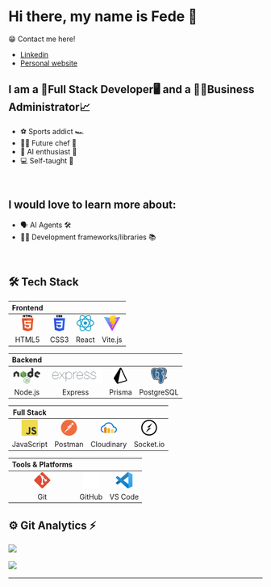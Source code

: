 <!-- prettier-ignore-start -->
# Hi there, my name is Fede 👋

😁 Contact me here!

- [Linkedin][linkedin]
- [Personal website][portfolio]

## I am a 🎨Full Stack Developer🖥️ and a 👨‍🎓Business Administrator📈

- ⚽ Sports addict 🏎️
- 👨‍🍳 Future chef 🍕
- 🤖 AI enthusiast 🧠
- 💻 Self-taught 📖

<br/>

## I would love to learn more about:

- 🗣️ AI Agents 🛠️
- 👨‍💻 Development frameworks/libraries 📚

<br/>

## 🛠 Tech Stack
| **Frontend** |  |  |  |
| :-----------: | :-------------------------------------: | :--------------------------------------: | :---------------------------------------: |
| <img src="assets/html5.png" height="32"> | <img src="assets/css.png" height="32"> | <img src="assets/react.svg" height="32"> | <img src="assets/vite.svg" height="32"> |
| HTML5         | CSS3                                  | React                                  | Vite.js                                  |

| **Backend**   |  |  |  |
| :-----------: | :--------------------------------------: | :-------------------------------------: | :---------------------------------------: |
| <img src="assets/nodejs.png" height="32"> | <img src="assets/express.png" height="32"> | <img src="assets/prisma.svg" height="32"> | <img src="assets/postgreSQL.png" height="32"> |
| Node.js       | Express                               | Prisma                                 | PostgreSQL                              |

| **Full Stack**|  |  |  |
| :-----------: | :-------------------------------------: | :-------------------------------------: | :---------------------------------------: |
| <img src="assets/javascript.png" height="32"> | <img src="assets/postman.png" height="32"> | <img src="assets/cloudinary.svg" height="32"> | <img src="assets/socketio.png" height="32"> | <img src="assets/postman.png" height="32"> |
| JavaScript    | Postman                           | Cloudinary                            | Socket.io                               | Postman                                 |

| **Tools & Platforms** |  |  |
| :-------------------: | :---------------------------------: | :-----------------------------------: |
| <img src="assets/git.png" height="32"> | <img src="assets/github.webp" height="32"> | <img src="assets/vscode.svg" height="32"> |
| Git                   | GitHub                               | VS Code                               |



## ⚙️ Git Analytics ⚡

<p><img src="https://github-readme-stats.vercel.app/api?username=fedewulff&theme=dark&show_icons=true" /></p>
<p><img src="https://github-readme-stats.vercel.app/api/top-langs/?username=fedewulff&theme=dark&layout=compact" width="320" /></p>

<hr/>

[portfolio]: https://betodev.netlify.app/
[linkedin]: https://www.linkedin.com/in/francisco-go%C3%B1i-piuma-dev/
<!-- prettier-ignore-end -->
